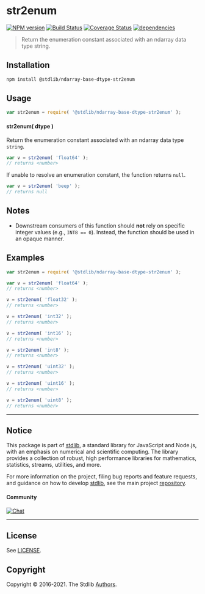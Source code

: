 <!--

@license Apache-2.0

Copyright (c) 2021 The Stdlib Authors.

Licensed under the Apache License, Version 2.0 (the "License");
you may not use this file except in compliance with the License.
You may obtain a copy of the License at

   http://www.apache.org/licenses/LICENSE-2.0

Unless required by applicable law or agreed to in writing, software
distributed under the License is distributed on an "AS IS" BASIS,
WITHOUT WARRANTIES OR CONDITIONS OF ANY KIND, either express or implied.
See the License for the specific language governing permissions and
limitations under the License.

-->

# str2enum

[![NPM version][npm-image]][npm-url] [![Build Status][test-image]][test-url] [![Coverage Status][coverage-image]][coverage-url] [![dependencies][dependencies-image]][dependencies-url]

> Return the enumeration constant associated with an ndarray data type string.

<!-- Section to include introductory text. Make sure to keep an empty line after the intro `section` element and another before the `/section` close. -->

<section class="intro">

</section>

<!-- /.intro -->

<!-- Package usage documentation. -->

<section class="installation">

## Installation

```bash
npm install @stdlib/ndarray-base-dtype-str2enum
```

</section>

<section class="usage">

## Usage

```javascript
var str2enum = require( '@stdlib/ndarray-base-dtype-str2enum' );
```

#### str2enum( dtype )

Return the enumeration constant associated with an ndarray data type `string`.

```javascript
var v = str2enum( 'float64' );
// returns <number>
```

If unable to resolve an enumeration constant, the function returns `null`.

```javascript
var v = str2enum( 'beep' );
// returns null
```

</section>

<!-- /.usage -->

<!-- Package usage notes. Make sure to keep an empty line after the `section` element and another before the `/section` close. -->

<section class="notes">

## Notes

-   Downstream consumers of this function should **not** rely on specific integer values (e.g., `INT8 == 0`). Instead, the function should be used in an opaque manner.

</section>

<!-- /.notes -->

<!-- Package usage examples. -->

<section class="examples">

## Examples

<!-- eslint no-undef: "error" -->

```javascript
var str2enum = require( '@stdlib/ndarray-base-dtype-str2enum' );

var v = str2enum( 'float64' );
// returns <number>

v = str2enum( 'float32' );
// returns <number>

v = str2enum( 'int32' );
// returns <number>

v = str2enum( 'int16' );
// returns <number>

v = str2enum( 'int8' );
// returns <number>

v = str2enum( 'uint32' );
// returns <number>

v = str2enum( 'uint16' );
// returns <number>

v = str2enum( 'uint8' );
// returns <number>
```

</section>

<!-- /.examples -->

<!-- Section to include cited references. If references are included, add a horizontal rule *before* the section. Make sure to keep an empty line after the `section` element and another before the `/section` close. -->

<section class="references">

</section>

<!-- /.references -->

<!-- Section for related `stdlib` packages. Do not manually edit this section, as it is automatically populated. -->

<section class="related">

</section>

<!-- /.related -->

<!-- Section for all links. Make sure to keep an empty line after the `section` element and another before the `/section` close. -->


<section class="main-repo" >

* * *

## Notice

This package is part of [stdlib][stdlib], a standard library for JavaScript and Node.js, with an emphasis on numerical and scientific computing. The library provides a collection of robust, high performance libraries for mathematics, statistics, streams, utilities, and more.

For more information on the project, filing bug reports and feature requests, and guidance on how to develop [stdlib][stdlib], see the main project [repository][stdlib].

#### Community

[![Chat][chat-image]][chat-url]

---

## License

See [LICENSE][stdlib-license].


## Copyright

Copyright &copy; 2016-2021. The Stdlib [Authors][stdlib-authors].

</section>

<!-- /.stdlib -->

<!-- Section for all links. Make sure to keep an empty line after the `section` element and another before the `/section` close. -->

<section class="links">

[npm-image]: http://img.shields.io/npm/v/@stdlib/ndarray-base-dtype-str2enum.svg
[npm-url]: https://npmjs.org/package/@stdlib/ndarray-base-dtype-str2enum

[test-image]: https://github.com/stdlib-js/ndarray-base-dtype-str2enum/actions/workflows/test.yml/badge.svg
[test-url]: https://github.com/stdlib-js/ndarray-base-dtype-str2enum/actions/workflows/test.yml

[coverage-image]: https://img.shields.io/codecov/c/github/stdlib-js/ndarray-base-dtype-str2enum/main.svg
[coverage-url]: https://codecov.io/github/stdlib-js/ndarray-base-dtype-str2enum?branch=main

[dependencies-image]: https://img.shields.io/david/stdlib-js/ndarray-base-dtype-str2enum.svg
[dependencies-url]: https://david-dm.org/stdlib-js/ndarray-base-dtype-str2enum/main

[chat-image]: https://img.shields.io/gitter/room/stdlib-js/stdlib.svg
[chat-url]: https://gitter.im/stdlib-js/stdlib/

[stdlib]: https://github.com/stdlib-js/stdlib

[stdlib-authors]: https://github.com/stdlib-js/stdlib/graphs/contributors

[stdlib-license]: https://raw.githubusercontent.com/stdlib-js/ndarray-base-dtype-str2enum/main/LICENSE

</section>

<!-- /.links -->
